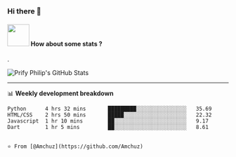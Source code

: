 ### Hi there 👋

<!--
**ndavidson19/ndavidson19** is a ✨ _special_ ✨ repository because its `README.md` (this file) appears on your GitHub profile.

Here are some ideas to get you started:

- 🔭 I’m currently working on ...
- 🌱 I’m currently learning ...
- 👯 I’m looking to collaborate on ...
- 🤔 I’m looking for help with ...
- 💬 Ask me about ...
- 📫 How to reach me: ...
- 😄 Pronouns: ...
- ⚡ Fun fact: ...
-->


#### <img src="https://media.giphy.com/media/VgCDAzcKvsR6OM0uWg/giphy.gif" width="50"> How about some stats ?
  
.    
   
![Prify Philip's GitHub Stats](https://github-readme-stats.vercel.app/api?username=ndavidson19&hide=["stars"]&show_icons=true)

-------

📊 **Weekly development breakdown**
<!--START_SECTION:waka-->
```text
Python      4 hrs 32 mins       █████████░░░░░░░░░░░░░░░░   35.69 
HTML/CSS    2 hrs 50 mins       █████░░░░░░░░░░░░░░░░░░░░   22.32 
Javascript  1 hr 10 mins        ██░░░░░░░░░░░░░░░░░░░░░░░   9.17 
Dart        1 hr 5 mins         ██░░░░░░░░░░░░░░░░░░░░░░░   8.61 


⭐️ From [@Amchuz](https://github.com/Amchuz)
